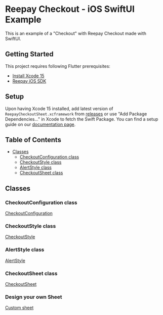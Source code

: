 # Reepay Checkout - iOS SwiftUI Example

This is an example of a "Checkout" with Reepay Checkout made with SwiftUI.

## Getting Started

This project requires following Flutter prerequisites:

- [Install Xcode 15](https://developer.apple.com/xcode/)
- [Reepay iOS SDK](https://github.com/reepay/reepay-ios-spm)

## Setup

Upon having Xcode 15 installed, add latest version of `ReepayCheckoutSheet.xcframework` from [releases](https://github.com/reepay/reepay-ios-spm) or use "Add Package Dependencies..." in Xcode to fetch the Swift Package. You can find a setup guide on our [documentation page](https://optimize-docs.billwerk.com/docs/checkout-sdk-for-ios).

## Table of Contents

- [Classes](#classes)
  - [CheckoutConfiguration class](#checkoutconfiguration-class)
  - [CheckoutStyle class](#checkoutstyle-class)
  - [AlertStyle class](#alertstyle-class)
  - [CheckoutSheet class](#checkoutsheet-class)

## Classes

### CheckoutConfiguration class
[CheckoutConfiguration](https://optimize-docs.billwerk.com/docs/checkoutconfiguration-class)

### CheckoutStyle class
[CheckoutStyle](https://optimize-docs.billwerk.com/docs/checkoutstyle-class)

### AlertStyle class
[AlertStyle](https://optimize-docs.billwerk.com/docs/alertstyle-class)

### CheckoutSheet class
[CheckoutSheet](https://optimize-docs.billwerk.com/docs/checkoutsheet-class)

### Design your own Sheet
[Custom sheet](https://optimize-docs.billwerk.com/docs/create-custom-sheet)
